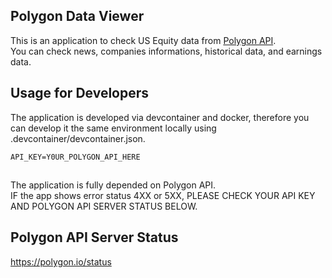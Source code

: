 ## Polygon Data Viewer
This is an application to check US Equity data from [Polygon API](https://polygon.io).<BR>
You can check news, companies informations, historical data, and earnings data.

## Usage for Developers
The application is developed via devcontainer and docker, therefore you can develop it the same environment locally using .devcontainer/devcontainer.json.<BR>
```UNIX, .env
API_KEY=Y0UR_POLYGON_API_HERE
```

##
The application is fully depended on Polygon API.<BR>
IF the app shows error status 4XX or 5XX, PLEASE CHECK YOUR API KEY AND POLYGON API SERVER STATUS BELOW.

## Polygon API Server Status
https://polygon.io/status
